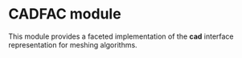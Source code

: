 # CADFAC module

This module provides a faceted implementation of the  **cad**  interface representation for meshing algorithms.
